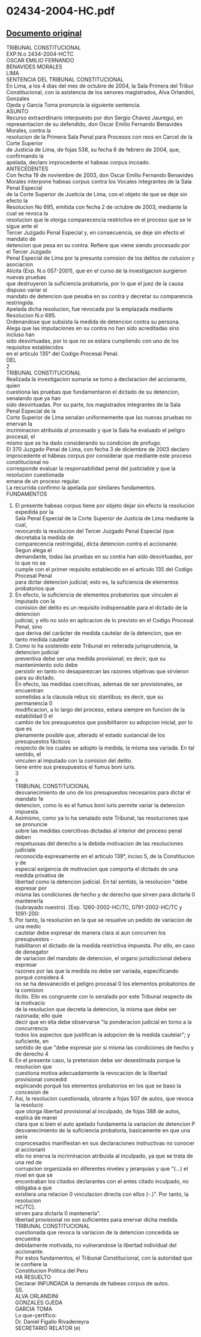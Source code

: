 
02434-2004-HC.pdf
=================
  
[Documento original](https://tc.gob.pe/jurisprudencia/2005/02434-2004-HC.pdf)  
---  
TRIBUNAL CONSTITUCIONAL  
EXP.N.o 2434-2004-HCTC  
OSCAR EMILIO FERNANDO  
BENAVIDES MORALES  
LIMA  
SENTENCIA DEL TRIBUNAL CONSTITUCIONAL  
En Lima, a los 4 dias del mes de octubre de 2004, la Sala Primera del Tribur  
Constitucional, con la asistencia de los senores magistrados, Alva Orlandini, Gonzales  
Ojeda y Garcia Toma pronuncia la siguiente sentencia.  
ASUNTO  
Recurso extraordinario interpuesto por don Sergio Chavez Jauregui, en  
representacion de su defendido, don Oscar Emilio Fernando Benavides Morales, contra la  
resolucion de la Primera Sala Penal para Procesos con reos en Carcel de la Corte Superior  
de Justicia de Lima, de fojas 538, su fecha 6 de febrero de 2004, que, confirmando la  
apelada, declaro improcedente el habeas corpus incoado.  
ANTECEDENTES  
Con fecha 19 de noviembre de 2003, don Oscar Emilio Fernando Benavides  
Morales interpone habeas corpus contra los Vocales integrantes de la Sala Penal Especial  
de la Corte Superior de Justicia de Lima, con el objeto de que se deje sin efecto la  
Resolucion No 695, emitida con fecha 2 de octubre de 2003, mediante la cual se revoca la  
resolucion que le otorga comparecencia restrictiva en el proceso que se le sigue ante el  
Tercer Juzgado Penal Especial y, en consecuencia, se deje sin efecto el mandato de  
detencion que pesa en su contra. Refiere que viene siendo procesado por el Tercer Juzgado  
Penal Especial de Lima por la presunta comision de los delitos de colusion y asociacion  
Alicita (Exp. N.o 057-2001), que en el curso de la investigacion surgieron nuevas pruebas  
que destruyeron la suficiencia probatoria, por lo que el juez de la causa dispuso variar el  
mandato de detencion que pesaba en su contra y decretar su comparencia restringida.  
Apelada dicha resolucion, fue revocada por la emplazada mediante Resolucion N.o 695.  
Ordenandose que subsista la medida de detencion contra su persona.  
Alega que las imputaciones en su contra no han sido acreditadas sino incluso han  
sido desvirtuadas, por lo que no se estara cumpliendo con uno de los requisitos establecidos  
en el articulo 135° del Codigo Procesal Penal.  
DEL  
2  
TRIBUNAL CONSTITUCIONAL  
Realizada la investigacion sumaria se tomo a declaracion del accionante, quien  
cuestiona las pruebas que fundamentaron el dictado de su detencion, senalando que ya han  
sido desvirtuadas. Por su parte, los magistrados integrantes de la Sala Penal Especial de la  
Corte Superior de Lima senalan uniformemente que las nuevas pruebas no enervan la  
incriminacion atribuida al procesado y que la Sala ha evaluado el peligro procesal, el  
mismo que se ha dado considerando su condicion de profugo.  
El 370 Juzgado Penal de Lima, con fecha 3 de diciembre de 2003 declaro  
improcedente el hâbeas corpus por considerar que mediante este proceso constitucional no  
corresponde evaluar la responsabilidad penal del justiciable y que la resolucion cuestionada  
emana de un proceso regular.  
La recurrida confirmo la apelada por similares fundamentos.  
FUNDAMENTOS  
1. El presente habeas corpus tiene por objeto dejar sin efecto la resolucion expedida por la  
Sala Penal Especial de la Corte Superior de Justicia de Lima mediante la cual,  
revocando la resolucion del Tercer Juzgado Penal Especial (que decretaba la medida de  
comparecencia restringida), dicta detencion contra el accionante. Segun alega el  
demandante, todas las pruebas en su contra han sido desvirtuadas, por lo que no se  
cumple con el primer requisito establecido en el articulo 135 del Codigo Procesal Penal  
para dictar detencion judicial; esto es, la suficiencia de elementos probatorios que  
2. En efecto, la suficiencia de elementos probatorios que vinculen al imputado con la  
comision del delito es un requisito indispensable para el dictado de la detencion  
judicial, y ello no solo en aplicacion de lo previsto en el Codigo Procesal Penal, sino  
que deriva del carâcter de medida cautelar de la detencion, que en tanto medida cautelar  
3. Como lo ha sostenido este Tribunal en reiterada jurisprudencia, la detencion judicial  
preventiva debe ser una medida provisional; es decir, que su mantenimiento solo debe  
persistir en tanto no desaparezcan las razones objetivas que sirvieron para su dictado.  
Én efecto, las medidas coercitivas, ademas de ser provisionales, se encuentran  
sometidas a la clausula rebus sic stantibus; es decir, que su permanencia 0  
modificacion, a lo largo del proceso, estara siempre en funcion de la estabilidad 0 el  
cambio de los presupuestos que posibilitaron su adopcion inicial, por lo que es  
plenamente posible que, alterado el estado sustancial de los presupuestos fâcticos  
respecto de los cuales se adopto la medida, la misma sea variada. En tal sentido, el  
vinculen al imputado con la comision del delito.  
tiene entre sus presupuestos el fumus boni iuris.  
3  
s  
TRIBUNAL CONSTITUCIONAL  
desvanecimiento de uno de los presupuestos necesarios para dictar el mandato 1e  
detencion, como lo es el fumus boni iuris permite variar la detencion impuesta.  
4. Asimismo, como ya lo ha senalado este Tribunal, las resoluciones que se pronuncie  
sobre las medidas coercitivas dictadas al interior del proceso penal deben  
respetuosas del derecho a la debida motivacion de las resoluciones judiciale  
reconocida expresamente en el articulo 139°, inciso 5, de la Constitucion y de  
especial exigencia de motivacion que comporta el dictado de una medida privativa de  
libertad como la detencion judicial. En tal sentido, la resolucion "debe expresar por  
misma las condiciones de hecho y de derecho que sirven para dictarla 0 mantenerla  
(subrayado nuestro). [Exp. 1260-2002-HC/TC, 0791-2002-HC/TC y 1091-200:  
5. Por tanto, la resolucion en la que se resuelve un pedido de variacion de una medic  
cautelar debe expresar de manera clara si aun concurren los presupuestos -  
habilitaron el dictado de la medida restrictiva impuesta. Por ello, en caso de denegator  
de variacion del mandato de detencion, el organo jurisdiccional debera expresar  
razones por las que la medida no debe ser variada, especificando porqué considera 4  
no se ha desvanecido el peligro procesal 0 los elementos probatorios de la comision  
ilicito. Ello es congruente con lo senalado por este Tribunal respecto de la motivacio  
de la resolucion que decreta la detencion, la misma que debe ser razonada; ello quie  
decir que en ella debe observarse "la ponderacion judicial en torno a la concurrencia  
todos los aspectos que justifican la adopcion de la medida cautelar"; y suficiente, en  
sentido de que "debe expresar por si misma las condiciones de hecho y de derecho 4  
6. En el presente caso, la pretension debe ser desestimada porque la resolucion que  
cuestiona motiva adecuadamente la revocacion de la libertad provisional concedid  
explicando porqué los elementos probatorios en los que se baso la concesion de  
7. Asi, la resolucion cuestionada, obrante a fojas 507 de autos, que revoca la resolucic  
que otorga libertad provisional al inculpado, de fojas 388 de autos, explica de manei  
clara que si bien el auto apelado fundamenta la variacion de detencion P  
desvanecimiento de la suficiencia probatoria, basicamente en que una serie  
coprocesados manifiestan en sus declaraciones instructivas no conocer al accionant  
ello no enerva la incriminacion atribuida al inculpado, ya que se trata de una red de  
corrupcion organizada en diferentes niveles y jerarquias y que "(...) el nivel en que se  
encontraban los citados declarantes con el antes citado inculpado, no obligaba a que  
existiera una relacion 0 vinculacion directa con ellos (-.)". Por tanto, la resolucion  
HC/TC].  
sirven para dictarla 0 mantenerla".  
libertad provisional no son suficientes para enervar dicha medida.  
TRIBUNAL CONSTITUCIONAL  
cuestionada que revoca la variacion de la detencion concedida se encuentra  
debidamente motivada, no vulnerandose la libertad individual del accionante.  
Por estos fundamentos, el Tribunal Constitucional, con la autoridad que le confiere la  
Constitucion Politica del Peru  
HA RESUELTO  
Declarar INFUNDADA la demanda de habeas corpus de autos.  
SS.  
ALVA ORLANDINI  
GONZALES OJEDA  
GARCIA TOMA  
Lo que-çertifico:  
Dr. Daniel Figallo Rivadeneyra  
SECRETARIO RELATOR (e)